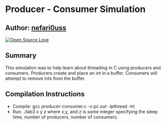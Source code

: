 #  Producer - Consumer Simulation

## Author: [nefari0uss](https://www.github.com/nefari0uss)

[![Open Source Love](https://badges.frapsoft.com/os/mit/mit.svg?v=102)](https://github.com/ellerbrock/open-source-badge/)
 
## Summary
This simulation was to help learn about threading in C using producers and consumers. Producers create and place an int in a buffer. Consumers will attempt to remove ints from the buffer. 

## Compilation Instructions
* Compile: gcc producer-consumer.c -o pc.out -lpthread -lrt
* Run: ./lab3 x y z where x,y, and z is some integer specifying the sleep time, number of producers, number of consumers.

